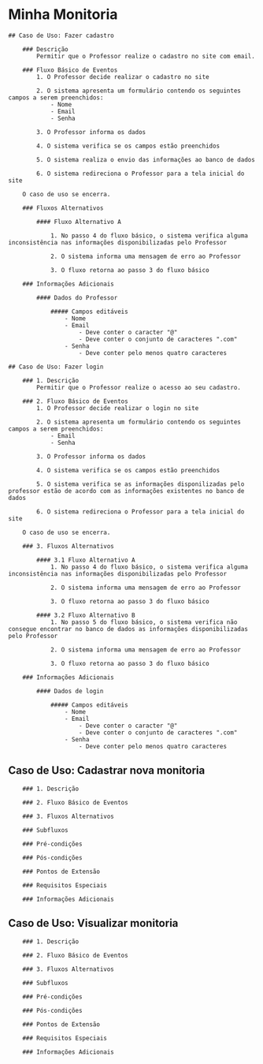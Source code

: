 # Minha Monitoria

	## Caso de Uso: Fazer cadastro

		### Descrição
			Permitir que o Professor realize o cadastro no site com email.

		### Fluxo Básico de Eventos
			1. O Professor decide realizar o cadastro no site
    
    		2. O sistema apresenta um formulário contendo os seguintes campos a serem preenchidos:
    			- Nome
    			- Email
    			- Senha

    		3. O Professor informa os dados

		    4. O sistema verifica se os campos estão preenchidos

		    5. O sistema realiza o envio das informações ao banco de dados

    		6. O sistema redireciona o Professor para a tela inicial do site

    	O caso de uso se encerra.

		### Fluxos Alternativos

			#### Fluxo Alternativo A
				
				1. No passo 4 do fluxo básico, o sistema verifica alguma inconsistência nas informações disponibilizadas pelo Professor

				2. O sistema informa uma mensagem de erro ao Professor

				3. O fluxo retorna ao passo 3 do fluxo básico

		### Informações Adicionais

			#### Dados do Professor
				
				##### Campos editáveis
					- Nome
					- Email
						- Deve conter o caracter "@"
						- Deve conter o conjunto de caracteres ".com"
					- Senha
						- Deve conter pelo menos quatro caracteres

	## Caso de Uso: Fazer login

		### 1. Descrição
			Permitir que o Professor realize o acesso ao seu cadastro.

		### 2. Fluxo Básico de Eventos
			1. O Professor decide realizar o login no site
    
    		2. O sistema apresenta um formulário contendo os seguintes campos a serem preenchidos:
    			- Email
    			- Senha

    		3. O Professor informa os dados

    		4. O sistema verifica se os campos estão preenchidos

    		5. O sistema verifica se as informações disponilizadas pelo professor estão de acordo com as informações existentes no banco de dados

    		6. O sistema redireciona o Professor para a tela inicial do site

    	O caso de uso se encerra.

		### 3. Fluxos Alternativos
	
			#### 3.1 Fluxo Alternativo A
				1. No passo 4 do fluxo básico, o sistema verifica alguma inconsistência nas informações disponibilizadas pelo Professor

				2. O sistema informa uma mensagem de erro ao Professor

				3. O fluxo retorna ao passo 3 do fluxo básico

			#### 3.2 Fluxo Alternativo B
				1. No passo 5 do fluxo básico, o sistema verifica não consegue encontrar no banco de dados as informações disponibilizadas pelo Professor

				2. O sistema informa uma mensagem de erro ao Professor

				3. O fluxo retorna ao passo 3 do fluxo básico

		### Informações Adicionais
			
			#### Dados de login
		
				##### Campos editáveis
					- Nome
					- Email
						- Deve conter o caracter "@"
						- Deve conter o conjunto de caracteres ".com"
					- Senha
						- Deve conter pelo menos quatro caracteres

## Caso de Uso: Cadastrar nova monitoria

		### 1. Descrição

		### 2. Fluxo Básico de Eventos

		### 3. Fluxos Alternativos

		### Subfluxos

		### Pré-condições

		### Pós-condições

		### Pontos de Extensão

		### Requisitos Especiais

		### Informações Adicionais

## Caso de Uso: Visualizar monitoria

		### 1. Descrição

		### 2. Fluxo Básico de Eventos

		### 3. Fluxos Alternativos

		### Subfluxos

		### Pré-condições

		### Pós-condições

		### Pontos de Extensão

		### Requisitos Especiais

		### Informações Adicionais